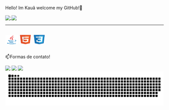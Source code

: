 Hello! Im Kauã welcome my GitHub!👋

<a href="https://github.com/KauaB66/github-readme-stats">
  <img height=200 align="center" src="https://github-readme-stats.vercel.app/api?username=KauaB66" />
</a>
<a href="https://github.com/KauaB66/convoychat">
  <img height=100 align="center" src="https://github-readme-stats.vercel.app/api/top-langs?username=KauaB66&layout=compact&langs_count=8&card_width=320" />
</a>

------------------------------------------------------------------------------------------------------------------------------------------------------------

<div style="display: inline_block"><br>
  <img align="center" alt="Kaua-Java" height="30" width="40" src="https://raw.githubusercontent.com/devicons/devicon/master/icons/java/java-original.svg">
  <img align="center" alt="Kaua-HTML" height="30" width="40" src="https://raw.githubusercontent.com/devicons/devicon/master/icons/html5/html5-original.svg">
  <img align="center" alt="Kaua-CSS" height="30" width="40" src="https://raw.githubusercontent.com/devicons/devicon/master/icons/css3/css3-original.svg">
</div>

  ##
 📫Formas de contato!
<div> 
  <a href="https://instagram.com/kaua.b66" target="_blank"><img src="https://img.shields.io/badge/-Instagram-%23E4405F?style=for-the-badge&logo=instagram&logoColor=white" target="_blank"></a> 
  <a href = "mailto:contatokauabarbosasa@gmail.com"><img src="https://img.shields.io/badge/-Gmail-%23333?style=for-the-badge&logo=gmail&logoColor=white" target="_blank"></a>
  <a href="https://www.linkedin.com/in/kauã-barbosa-santos-oliveira-6b57742b3" target="_blank"><img src="https://img.shields.io/badge/-LinkedIn-%230077B5?style=for-the-badge&logo=linkedin&logoColor=white" target="_blank"></a> 
  
</div>

<picture>
  <source media="(prefers-color-scheme: dark)" srcset="https://raw.githubusercontent.com/KauaB66/KauaB66/output/github-contribution-grid-snake-dark.svg">
  <source media="(prefers-color-scheme: light)" srcset="https://raw.githubusercontent.com/KauaB66/KauaB66/output/github-contribution-grid-snake.svg">
  <img alt="github contribution grid snake animation" src="https://raw.githubusercontent.com/KauaB66/KauaB66/output/github-contribution-grid-snake.svg">
</picture>


